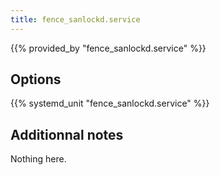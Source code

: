 ```yaml
---
title: fence_sanlockd.service
---
```


{{% provided_by "fence_sanlockd.service" %}}

## Options

{{% systemd_unit "fence_sanlockd.service" %}}

## Additionnal notes

Nothing here.